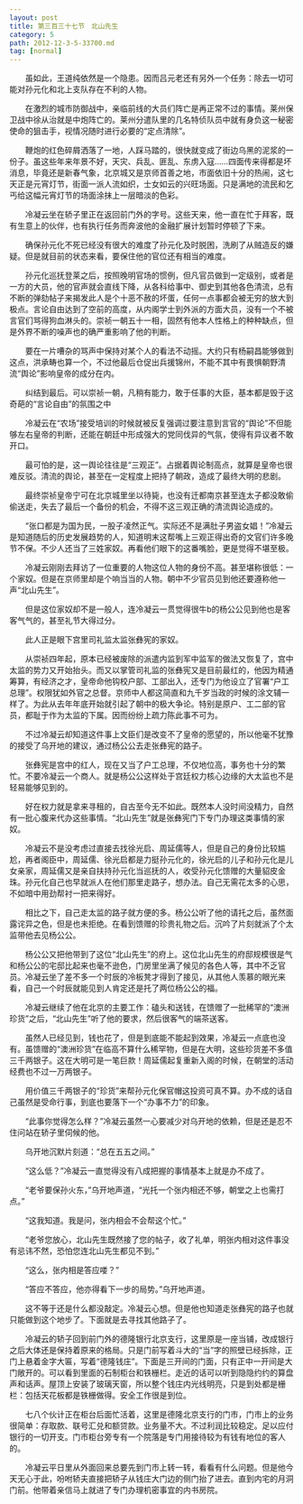 ```yaml
---
layout: post
title: 第三百三十七节　北山先生
category: 5
path: 2012-12-3-5-33700.md
tag: [normal]
---
```


　　虽如此，王道纯依然是一个隐患。因而吕元老还有另外一个任务：除去一切可能对孙元化和北上支队存在不利的人物。

　　在激烈的城市防御战中，亲临前线的大员们阵亡是再正常不过的事情。莱州保卫战中徐从治就是中炮阵亡的。莱州分遣队里的几名特侦队员中就有身负这一秘密使命的狙击手，视情况随时进行必要的“定点清除”。

　　鞭炮的红色碎屑洒落了一地，人踩马踏的，很快就变成了街边乌黑的泥浆的一份子。虽这些年来年景不好，天灾、兵乱、匪乱、东虏入寇……四面传来得都是坏消息，毕竟还是新春气象，北京城又是京师首善之地，市面依旧十分的热闹，这七天正是元宵灯节，街面一派人流如织，士女如云的兴旺场面。只是满地的流民和乞丐给这幅元宵灯节的场面涂抹上一层暗淡的色彩。

　　冷凝云坐在轿子里正在返回前门外的字号。这些天来，他一直在忙于拜客，既有生意上的伙伴，也有执行任务而奔波他的金融扩展计划暂时停顿了下来。

　　确保孙元化不死已经没有很大的难度了孙元化及时脱困，洗刷了从贼造反的嫌疑。但是就目前的状态来看，要保住他的官位还有相当的难度。

　　孙元化巡抚登莱之后，按照晚明官场的惯例，但凡官员做到一定级别，或者是一方的大员，他的官声就会直线下降，从各科给事中、御史到其他各色清流，总有不断的弹劾帖子来揭发此人是个十恶不赦的坏蛋，任何一点事都会被无穷的放大到极点。言论自由达到了空前的高度，从内阁学士到外派的方面大员，没有一个不被言官们骂得狗血淋头的。崇祯一朝五十一相，固然有他本人性格上的种种缺点，但是外界不断的噪声也的确严重影响了他的判断。

　　要在一片嘈杂的骂声中保持对某个人的看法不动摇。大约只有杨嗣昌能够做到这点，洪承畴也算一个，不过他最后仓促出兵援锦州，不能不其中有畏惧朝野清流“舆论”影响皇帝的成分在内。

　　纠结到最后。可以崇祯一朝，凡稍有能力，敢于任事的大臣，基本都是毁于这奇葩的“言论自由”的氛围之中

　　冷凝云在“农场”接受培训的时候就被反复强调过要注意到言官的“舆论”不但能够左右皇帝的判断，还能在朝廷中形成强大的党同伐异的气氛，使得有异议者不敢开口。

　　最可怕的是，这一舆论往往是“三观正”。占据着舆论制高点，就算是皇帝也很难反驳。清流的舆论，甚至在一定程度上把持了朝政，造成了最终大明的悲剧。

　　最终崇祯皇帝宁可在北京城里坐以待毙，也没有迁都南京甚至连太子都没敢偷偷送走，失去了最后一个备份的机会，不得不这三观正确的清流舆论造成的。

　　“张口都是为国为民，一股子凌然正气。实际还不是满肚子男盗女娼！”冷凝云是知道随后的历史发展趋势的人，知道明末这帮嘴上三观正得出奇的文官们许多晚节不保。不少人还当了三姓家奴。再看他们眼下的这番嘴脸，更是觉得不堪至极。

　　冷凝云刚刚去拜访了一位重要的人物这位人物的身份不高。甚至堪称很低：一个家奴。但是在京师里却是个响当当的人物。朝中不少官员见到他还要遵称他一声“北山先生”。

　　但是这位家奴却不是一般人，连冷凝云一贯觉得很牛b的杨公公见到他也是客客气气的，甚至礼节大得过分。

　　此人正是眼下宫里司礼监太监张彝宪的家奴。

　　从崇祯四年起，原本已经被废除的派遣内监到军中监军的做法又恢复了，宫中太监的势力又开始抬头。而又以掌管司礼监的张彝宪又是目前最红的，他因为精通筹算，有经济之才，皇帝命他钩校户部、工部出入，还专门为他设立了官署“户工总理”。权限犹如外官之总督。京师中人都这简直和九千岁当政的时候的涂文辅一样了。为此从去年年底开始就引起了朝中的极大争论。特别是原户、工二部的官员，都耻于作为太监的下属。因而纷纷上疏力陈此事不可为。

　　不过冷凝云却知道这件事上文臣们是改变不了皇帝的愿望的，所以他毫不犹豫的接受了乌开地的建议，通过杨公公去走张彝宪的路子。

　　张彝宪是宫中的红人，现在又当了户工总理，不仅地位高，事务也十分的繁忙。不要冷凝云一个商人。就是杨公公这样处于宫廷权力核心边缘的大太监也不是轻易能够见到的。

　　好在权力就是拿来寻租的，自古至今无不如此。既然本人没时间没精力，自然有一批心腹来代办这些事情。“北山先生”就是张彝宪门下专门办理这类事情的家奴。

　　冷凝云不是没考虑过直接去找徐光启、周延儒等人，但是自己的身份比较尴尬，再者阁臣中，周延儒、徐光启都是力挺孙元化的，徐光启的儿子和孙元化是儿女亲家，周延儒又是亲自扶持孙元化当巡抚的人，收受孙元化馈赠的大量貂皮金珠。孙元化自己也早就派人在他们那里走路子，想办法。自己无需花太多的心思，不如暗中用劲帮衬一把来得好。

　　相比之下，自己走太监的路子就方便的多。杨公公听了他的请托之后，虽然面露诧异之色，但是也未拒绝。在看到馈赠的珍贵礼物之后。沉吟了片刻就派了个太监带他去见杨公公。

　　杨公公又把他带到了这位“北山先生”的府上。这位北山先生的府邸规模很是气和杨公公的宅邸比起来也毫不逊色，门房里坐满了候见的各色人等，其中不乏官员。冷凝云坐了差不多一个时辰的冷板凳才得到了接见，从其他人羡慕的眼光来看，自己一个时辰就能见到人肯定还是托了两位杨公公的福。

　　冷凝云继续了他在北京的主要工作：磕头和送钱，在馈赠了一批稀罕的“澳洲珍货”之后，“北山先生”听了他的要求，然后很客气的端茶送客。

　　虽然人已经见到，钱也花了，但是到底能不能起到效果，冷凝云一点底也没有。虽馈赠的“澳洲珍货”在临高不算什么稀罕物，但是在大明，这些珍货差不多值三千两银子。这在大明可是一笔巨款！周延儒起复重新入阁的时候，在朝堂的活动经费也不过一万两银子。

　　用价值三千两银子的“珍货”来帮孙元化保官帽这投资可真不算。办不成的话自己虽然是受命行事，到底也要落下一个“办事不力”的印象。

　　“此事你觉得怎么样？”冷凝云虽然一心要减少对乌开地的依赖，但是还是忍不住问站在轿子里伺候的他。

　　乌开地沉默片刻道：“总在五五之间。”

　　“这么低？”冷凝云一直觉得没有八成把握的事情基本上就是办不成了。

　　“老爷要保孙火东，”乌开地声道，“光托一个张内相还不够，朝堂之上也需打点。”

　　“这我知道。我是问，张内相会不会帮这个忙。”

　　“老爷您放心，北山先生既然接了您的帖子，收了礼单，明张内相对这件事没有忌讳不然，恐怕您连北山先生都见不到。”

　　“这么，张内相是答应喽？”

　　“答应不答应，他亦得看下一步的局势。”乌开地声道。

　　这不等于还是什么都没敲定。冷凝云心想。但是他也知道走张彝宪的路子也就只能做到这个地步了。下面就是去寻找其他路子了。

　　冷凝云的轿子回到前门外的德隆银行北京支行，这里原是一座当铺，改成银行之后大体还是保持着原来的格局。只是门前写着斗大的“当”字的照壁已经拆除，正门上悬着金字大匾，写着“德隆钱庄”。下面是三开间的门面，只有正中一开间是大门敞开的。可以看到里面的石制柜台和铁栅栏。走近的话可以听到隐隐约约的算盘声和话声。屋顶上安装了玻璃天窗，所以整个钱庄内光线明亮，只是到处都是栅栏：包括天花板都是铁栅做得。安全工作很是到位。

　　七八个伙计正在柜台后面忙活着，这里是德隆北京支行的门市，门市上的业务很简单：存取款、联号汇兑和额贷款。业务量不大。不过利润比较稳定。足以应付银行的一切开支。门市柜台旁专有一个院落是专门用接待较为有钱有地位的客人的。

　　冷凝云平日里从外面回来总要先到门市上转一转，看看有什么问题。但是他今天无心于此，吩咐轿夫直接把轿子从钱庄大门边的侧门抬了进去。直到内宅的月洞门前。他带着亲信马上就进了专门办理机密事宜的内书房院。